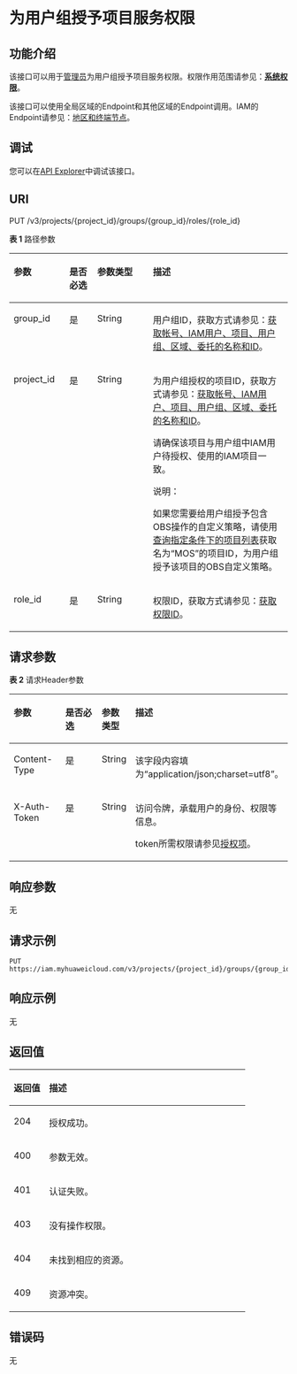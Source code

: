 # 为用户组授予项目服务权限<a name="iam_10_0006"></a>

## 功能介绍<a name="zh-cn_topic_0222037482_section127865276332"></a>

该接口可以用于<u>[管理员](https://support.huaweicloud.com/usermanual-iam/iam_01_0001.html)</u><u></u>为用户组授予项目服务权限。权限作用范围请参见：**[系统权限](https://support.huaweicloud.com/usermanual-permissions/iam_01_0001.html)**。

该接口可以使用全局区域的Endpoint和其他区域的Endpoint调用。IAM的Endpoint请参见：[地区和终端节点](https://developer.huaweicloud.com/endpoint?IAM)。

## 调试<a name="section7537231235"></a>

您可以在[API Explorer](https://apiexplorer.developer.huaweicloud.com/apiexplorer/doc?product=IAM&api=KeystoneAssociateGroupWithProjectPermission)中调试该接口。

## URI<a name="zh-cn_topic_0222037482_section18786182783319"></a>

PUT /v3/projects/\{project\_id\}/groups/\{group\_id\}/roles/\{role\_id\}

**表 1**  路径参数

<a name="zh-cn_topic_0222037482_table9788172723318"></a>
<table><thead align="left"><tr id="zh-cn_topic_0222037482_row07871327113314"><th class="cellrowborder" valign="top" width="20%" id="mcps1.2.5.1.1"><p id="zh-cn_topic_0222037482_p1778872713315"><a name="zh-cn_topic_0222037482_p1778872713315"></a><a name="zh-cn_topic_0222037482_p1778872713315"></a>参数</p>
</th>
<th class="cellrowborder" valign="top" width="10%" id="mcps1.2.5.1.2"><p id="zh-cn_topic_0222037482_p4788927133316"><a name="zh-cn_topic_0222037482_p4788927133316"></a><a name="zh-cn_topic_0222037482_p4788927133316"></a>是否必选</p>
</th>
<th class="cellrowborder" valign="top" width="20%" id="mcps1.2.5.1.3"><p id="zh-cn_topic_0222037482_p4788142714338"><a name="zh-cn_topic_0222037482_p4788142714338"></a><a name="zh-cn_topic_0222037482_p4788142714338"></a>参数类型</p>
</th>
<th class="cellrowborder" valign="top" width="50%" id="mcps1.2.5.1.4"><p id="zh-cn_topic_0222037482_p16788527103310"><a name="zh-cn_topic_0222037482_p16788527103310"></a><a name="zh-cn_topic_0222037482_p16788527103310"></a>描述</p>
</th>
</tr>
</thead>
<tbody><tr id="zh-cn_topic_0222037482_row157872272336"><td class="cellrowborder" valign="top" width="20%" headers="mcps1.2.5.1.1 "><p id="zh-cn_topic_0222037482_p1378982711331"><a name="zh-cn_topic_0222037482_p1378982711331"></a><a name="zh-cn_topic_0222037482_p1378982711331"></a>group_id</p>
</td>
<td class="cellrowborder" valign="top" width="10%" headers="mcps1.2.5.1.2 "><p id="zh-cn_topic_0222037482_p1278992783310"><a name="zh-cn_topic_0222037482_p1278992783310"></a><a name="zh-cn_topic_0222037482_p1278992783310"></a>是</p>
</td>
<td class="cellrowborder" valign="top" width="20%" headers="mcps1.2.5.1.3 "><p id="zh-cn_topic_0222037482_p7789112723316"><a name="zh-cn_topic_0222037482_p7789112723316"></a><a name="zh-cn_topic_0222037482_p7789112723316"></a>String</p>
</td>
<td class="cellrowborder" valign="top" width="50%" headers="mcps1.2.5.1.4 "><p id="zh-cn_topic_0222037482_p1778917279333"><a name="zh-cn_topic_0222037482_p1778917279333"></a><a name="zh-cn_topic_0222037482_p1778917279333"></a>用户组ID，获取方式请参见：<a href="获取帐号-IAM用户-项目-用户组-区域-委托的名称和ID.md">获取帐号、IAM用户、项目、用户组、区域、委托的名称和ID</a>。</p>
</td>
</tr>
<tr id="zh-cn_topic_0222037482_row97872271337"><td class="cellrowborder" valign="top" width="20%" headers="mcps1.2.5.1.1 "><p id="zh-cn_topic_0222037482_p6789202723318"><a name="zh-cn_topic_0222037482_p6789202723318"></a><a name="zh-cn_topic_0222037482_p6789202723318"></a>project_id</p>
</td>
<td class="cellrowborder" valign="top" width="10%" headers="mcps1.2.5.1.2 "><p id="zh-cn_topic_0222037482_p1379032723311"><a name="zh-cn_topic_0222037482_p1379032723311"></a><a name="zh-cn_topic_0222037482_p1379032723311"></a>是</p>
</td>
<td class="cellrowborder" valign="top" width="20%" headers="mcps1.2.5.1.3 "><p id="zh-cn_topic_0222037482_p17790172717338"><a name="zh-cn_topic_0222037482_p17790172717338"></a><a name="zh-cn_topic_0222037482_p17790172717338"></a>String</p>
</td>
<td class="cellrowborder" valign="top" width="50%" headers="mcps1.2.5.1.4 "><p id="zh-cn_topic_0222037482_p187902272332"><a name="zh-cn_topic_0222037482_p187902272332"></a><a name="zh-cn_topic_0222037482_p187902272332"></a>为用户组授权的项目ID，获取方式请参见：<a href="获取帐号-IAM用户-项目-用户组-区域-委托的名称和ID.md">获取帐号、IAM用户、项目、用户组、区域、委托的名称和ID</a>。</p>
<p id="p12601123010538"><a name="p12601123010538"></a><a name="p12601123010538"></a>请确保该项目与用户组中IAM用户待授权、使用的IAM项目一致。</p>
<div class="note" id="note20972143610458"><a name="note20972143610458"></a><a name="note20972143610458"></a><span class="notetitle"> 说明： </span><div class="notebody"><p id="p497213363455"><a name="p497213363455"></a><a name="p497213363455"></a>如果您需要给用户组授予包含OBS操作的自定义策略，请使用<a href="查询指定条件下的项目列表.md">查询指定条件下的项目列表</a>获取名为“MOS”的项目ID，为用户组授予该项目的OBS自定义策略。</p>
</div></div>
</td>
</tr>
<tr id="zh-cn_topic_0222037482_row5787327183311"><td class="cellrowborder" valign="top" width="20%" headers="mcps1.2.5.1.1 "><p id="zh-cn_topic_0222037482_p5790127203319"><a name="zh-cn_topic_0222037482_p5790127203319"></a><a name="zh-cn_topic_0222037482_p5790127203319"></a>role_id</p>
</td>
<td class="cellrowborder" valign="top" width="10%" headers="mcps1.2.5.1.2 "><p id="zh-cn_topic_0222037482_p57901927153310"><a name="zh-cn_topic_0222037482_p57901927153310"></a><a name="zh-cn_topic_0222037482_p57901927153310"></a>是</p>
</td>
<td class="cellrowborder" valign="top" width="20%" headers="mcps1.2.5.1.3 "><p id="zh-cn_topic_0222037482_p1279192743315"><a name="zh-cn_topic_0222037482_p1279192743315"></a><a name="zh-cn_topic_0222037482_p1279192743315"></a>String</p>
</td>
<td class="cellrowborder" valign="top" width="50%" headers="mcps1.2.5.1.4 "><p id="zh-cn_topic_0222037482_p1579114270337"><a name="zh-cn_topic_0222037482_p1579114270337"></a><a name="zh-cn_topic_0222037482_p1579114270337"></a>权限ID，获取方式请参见：<a href="查询权限列表.md">获取权限ID</a>。</p>
</td>
</tr>
</tbody>
</table>

## 请求参数<a name="zh-cn_topic_0222037482_section5791727143314"></a>

**表 2**  请求Header参数

<a name="zh-cn_topic_0222037482_HeaderParameter"></a>
<table><thead align="left"><tr id="zh-cn_topic_0222037482_row10791162716331"><th class="cellrowborder" valign="top" width="20%" id="mcps1.2.5.1.1"><p id="zh-cn_topic_0222037482_p15792102717334"><a name="zh-cn_topic_0222037482_p15792102717334"></a><a name="zh-cn_topic_0222037482_p15792102717334"></a>参数</p>
</th>
<th class="cellrowborder" valign="top" width="20%" id="mcps1.2.5.1.2"><p id="zh-cn_topic_0222037482_p127921272334"><a name="zh-cn_topic_0222037482_p127921272334"></a><a name="zh-cn_topic_0222037482_p127921272334"></a>是否必选</p>
</th>
<th class="cellrowborder" valign="top" width="10%" id="mcps1.2.5.1.3"><p id="zh-cn_topic_0222037482_p1279211274337"><a name="zh-cn_topic_0222037482_p1279211274337"></a><a name="zh-cn_topic_0222037482_p1279211274337"></a>参数类型</p>
</th>
<th class="cellrowborder" valign="top" width="50%" id="mcps1.2.5.1.4"><p id="zh-cn_topic_0222037482_p9793122763310"><a name="zh-cn_topic_0222037482_p9793122763310"></a><a name="zh-cn_topic_0222037482_p9793122763310"></a>描述</p>
</th>
</tr>
</thead>
<tbody><tr id="zh-cn_topic_0222037482_row87921327153319"><td class="cellrowborder" valign="top" width="20%" headers="mcps1.2.5.1.1 "><p id="zh-cn_topic_0222037482_p16793192720333"><a name="zh-cn_topic_0222037482_p16793192720333"></a><a name="zh-cn_topic_0222037482_p16793192720333"></a>Content-Type</p>
</td>
<td class="cellrowborder" valign="top" width="20%" headers="mcps1.2.5.1.2 "><p id="zh-cn_topic_0222037482_p6793627133311"><a name="zh-cn_topic_0222037482_p6793627133311"></a><a name="zh-cn_topic_0222037482_p6793627133311"></a>是</p>
</td>
<td class="cellrowborder" valign="top" width="10%" headers="mcps1.2.5.1.3 "><p id="zh-cn_topic_0222037482_p9793927123312"><a name="zh-cn_topic_0222037482_p9793927123312"></a><a name="zh-cn_topic_0222037482_p9793927123312"></a>String</p>
</td>
<td class="cellrowborder" valign="top" width="50%" headers="mcps1.2.5.1.4 "><p id="zh-cn_topic_0222037482_p16793182793313"><a name="zh-cn_topic_0222037482_p16793182793313"></a><a name="zh-cn_topic_0222037482_p16793182793313"></a>该字段内容填为“application/json;charset=utf8”。</p>
</td>
</tr>
<tr id="zh-cn_topic_0222037482_row979282713310"><td class="cellrowborder" valign="top" width="20%" headers="mcps1.2.5.1.1 "><p id="zh-cn_topic_0222037482_p8794192711338"><a name="zh-cn_topic_0222037482_p8794192711338"></a><a name="zh-cn_topic_0222037482_p8794192711338"></a>X-Auth-Token</p>
</td>
<td class="cellrowborder" valign="top" width="20%" headers="mcps1.2.5.1.2 "><p id="zh-cn_topic_0222037482_p1979442783317"><a name="zh-cn_topic_0222037482_p1979442783317"></a><a name="zh-cn_topic_0222037482_p1979442783317"></a>是</p>
</td>
<td class="cellrowborder" valign="top" width="10%" headers="mcps1.2.5.1.3 "><p id="zh-cn_topic_0222037482_p14794172720338"><a name="zh-cn_topic_0222037482_p14794172720338"></a><a name="zh-cn_topic_0222037482_p14794172720338"></a>String</p>
</td>
<td class="cellrowborder" valign="top" width="50%" headers="mcps1.2.5.1.4 "><p id="p9541185011467"><a name="p9541185011467"></a><a name="p9541185011467"></a>访问令牌，承载用户的身份、权限等信息。</p>
<p id="p1554115054615"><a name="p1554115054615"></a><a name="p1554115054615"></a>token所需权限请参见<a href="授权项.md">授权项</a>。</p>
</td>
</tr>
</tbody>
</table>

## 响应参数<a name="zh-cn_topic_0222037482_section2079617273337"></a>

无

## 请求示例<a name="zh-cn_topic_0222037482_section20797132753319"></a>

```
PUT https://iam.myhuaweicloud.com/v3/projects/{project_id}/groups/{group_id}/roles/{role_id}
```

## 响应示例<a name="zh-cn_topic_0222037482_section57989271333"></a>

无

## 返回值<a name="zh-cn_topic_0222037482_section7798202714334"></a>

<a name="zh-cn_topic_0222037482_table281"></a>
<table><thead align="left"><tr id="zh-cn_topic_0222037482_row11799152710334"><th class="cellrowborder" valign="top" width="15%" id="mcps1.1.3.1.1"><p id="zh-cn_topic_0222037482_p8799132763315"><a name="zh-cn_topic_0222037482_p8799132763315"></a><a name="zh-cn_topic_0222037482_p8799132763315"></a>返回值</p>
</th>
<th class="cellrowborder" valign="top" width="85%" id="mcps1.1.3.1.2"><p id="zh-cn_topic_0222037482_p1800192719333"><a name="zh-cn_topic_0222037482_p1800192719333"></a><a name="zh-cn_topic_0222037482_p1800192719333"></a>描述</p>
</th>
</tr>
</thead>
<tbody><tr id="zh-cn_topic_0222037482_row179972733318"><td class="cellrowborder" valign="top" width="15%" headers="mcps1.1.3.1.1 "><p id="zh-cn_topic_0222037482_p6800132717337"><a name="zh-cn_topic_0222037482_p6800132717337"></a><a name="zh-cn_topic_0222037482_p6800132717337"></a>204</p>
</td>
<td class="cellrowborder" valign="top" width="85%" headers="mcps1.1.3.1.2 "><p id="zh-cn_topic_0222037482_p08001927103314"><a name="zh-cn_topic_0222037482_p08001927103314"></a><a name="zh-cn_topic_0222037482_p08001927103314"></a>授权成功。</p>
</td>
</tr>
<tr id="zh-cn_topic_0222037482_row4799627163317"><td class="cellrowborder" valign="top" width="15%" headers="mcps1.1.3.1.1 "><p id="zh-cn_topic_0222037482_p280072783316"><a name="zh-cn_topic_0222037482_p280072783316"></a><a name="zh-cn_topic_0222037482_p280072783316"></a>400</p>
</td>
<td class="cellrowborder" valign="top" width="85%" headers="mcps1.1.3.1.2 "><p id="zh-cn_topic_0222037482_p680082773312"><a name="zh-cn_topic_0222037482_p680082773312"></a><a name="zh-cn_topic_0222037482_p680082773312"></a>参数无效。</p>
</td>
</tr>
<tr id="zh-cn_topic_0222037482_row3799102718332"><td class="cellrowborder" valign="top" width="15%" headers="mcps1.1.3.1.1 "><p id="zh-cn_topic_0222037482_p580172763315"><a name="zh-cn_topic_0222037482_p580172763315"></a><a name="zh-cn_topic_0222037482_p580172763315"></a>401</p>
</td>
<td class="cellrowborder" valign="top" width="85%" headers="mcps1.1.3.1.2 "><p id="zh-cn_topic_0222037482_p128011278333"><a name="zh-cn_topic_0222037482_p128011278333"></a><a name="zh-cn_topic_0222037482_p128011278333"></a>认证失败。</p>
</td>
</tr>
<tr id="zh-cn_topic_0222037482_row16799527183318"><td class="cellrowborder" valign="top" width="15%" headers="mcps1.1.3.1.1 "><p id="zh-cn_topic_0222037482_p128011027113316"><a name="zh-cn_topic_0222037482_p128011027113316"></a><a name="zh-cn_topic_0222037482_p128011027113316"></a>403</p>
</td>
<td class="cellrowborder" valign="top" width="85%" headers="mcps1.1.3.1.2 "><p id="zh-cn_topic_0222037482_p78016278337"><a name="zh-cn_topic_0222037482_p78016278337"></a><a name="zh-cn_topic_0222037482_p78016278337"></a>没有操作权限。</p>
</td>
</tr>
<tr id="zh-cn_topic_0222037482_row177994271332"><td class="cellrowborder" valign="top" width="15%" headers="mcps1.1.3.1.1 "><p id="zh-cn_topic_0222037482_p7801127103312"><a name="zh-cn_topic_0222037482_p7801127103312"></a><a name="zh-cn_topic_0222037482_p7801127103312"></a>404</p>
</td>
<td class="cellrowborder" valign="top" width="85%" headers="mcps1.1.3.1.2 "><p id="zh-cn_topic_0222037482_p14802327103313"><a name="zh-cn_topic_0222037482_p14802327103313"></a><a name="zh-cn_topic_0222037482_p14802327103313"></a>未找到相应的资源。</p>
</td>
</tr>
<tr id="zh-cn_topic_0222037482_row2799132713313"><td class="cellrowborder" valign="top" width="15%" headers="mcps1.1.3.1.1 "><p id="zh-cn_topic_0222037482_p2802122773313"><a name="zh-cn_topic_0222037482_p2802122773313"></a><a name="zh-cn_topic_0222037482_p2802122773313"></a>409</p>
</td>
<td class="cellrowborder" valign="top" width="85%" headers="mcps1.1.3.1.2 "><p id="zh-cn_topic_0222037482_p680232753312"><a name="zh-cn_topic_0222037482_p680232753312"></a><a name="zh-cn_topic_0222037482_p680232753312"></a>资源冲突。</p>
</td>
</tr>
</tbody>
</table>

## 错误码<a name="zh-cn_topic_0222037482_section1802152717334"></a>

无

